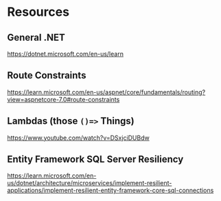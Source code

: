 # Resources

## General .NET
https://dotnet.microsoft.com/en-us/learn



## Route Constraints

https://learn.microsoft.com/en-us/aspnet/core/fundamentals/routing?view=aspnetcore-7.0#route-constraints

## Lambdas (those `()=>` Things)

https://www.youtube.com/watch?v=DSxjciDUBdw

## Entity Framework SQL Server Resiliency

https://learn.microsoft.com/en-us/dotnet/architecture/microservices/implement-resilient-applications/implement-resilient-entity-framework-core-sql-connections

